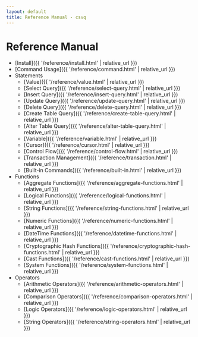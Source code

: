 ```yaml
---
layout: default
title: Reference Manual - csvq
---
```


# Reference Manual

* [Install]({{ '/reference/install.html' | relative_url }})
* [Command Usage]({{ '/reference/command.html' | relative_url }})
* Statements
  * [Value]({{ '/reference/value.html' | relative_url }})
  * [Select Query]({{ '/reference/select-query.html' | relative_url }})
  * [Insert Query]({{ '/reference/insert-query.html' | relative_url }})
  * [Update Query]({{ '/reference/update-query.html' | relative_url }})
  * [Delete Query]({{ '/reference/delete-query.html' | relative_url }})
  * [Create Table Query]({{ '/reference/create-table-query.html' | relative_url }})
  * [Alter Table Query]({{ '/reference/alter-table-query.html' | relative_url }})
  * [Variable]({{ '/reference/variable.html' | relative_url }})
  * [Cursor]({{ '/reference/cursor.html' | relative_url }})
  * [Control Flow]({{ '/reference/control-flow.html' | relative_url }})
  * [Transaction Management]({{ '/reference/transaction.html' | relative_url }})
  * [Built-in Commands]({{ '/reference/built-in.html' | relative_url }})
* Functions
  * [Aggregate Functions]({{ '/reference/aggregate-functions.html' | relative_url }})
  * [Logical Functions]({{ '/reference/logical-functions.html' | relative_url }})
  * [String Functions]({{ '/reference/string-functions.html' | relative_url }})
  * [Numeric Functions]({{ '/reference/numeric-functions.html' | relative_url }})
  * [DateTime Functions]({{ '/reference/datetime-functions.html' | relative_url }})
  * [Cryptographic Hash Functions]({{ '/reference/cryptographic-hash-functions.html' | relative_url }})
  * [Cast Functions]({{ '/reference/cast-functions.html' | relative_url }})
  * [System Functions]({{ '/reference/system-functions.html' | relative_url }})
* Operators
  * [Arithmetic Operators]({{ '/reference/arithmetic-operators.html' | relative_url }})
  * [Comparison Operators]({{ '/reference/comparison-operators.html' | relative_url }})
  * [Logic Operators]({{ '/reference/logic-operators.html' | relative_url }})
  * [String Operators]({{ '/reference/string-operators.html' | relative_url }})
